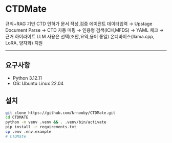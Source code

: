 # CTDMate
규칙+RAG 기반 CTD 인허가 문서 작성,검증 에이전트 
데이터입력 → Upstage Document Parse → CTD 자동 매핑 → 인용형 검색(ICH,MFDS) → YAML 체크 → 근거 하이라이트
LLM 사용은 선택(초안,요약,용어 통일) 온디바이스(llama.cpp, LoRA, 양자화) 지원

---

## 요구사항
- Python 3.12.11
- OS: Ubuntu Linux 22.04

## 설치
```bash
git clone https://github.com/krnooby/CTDMate.git
cd CTDMATE
python -m venv .venv && . .venv/bin/activate
pip install -r requirements.txt
cp .env .env.example
# CTDMate
